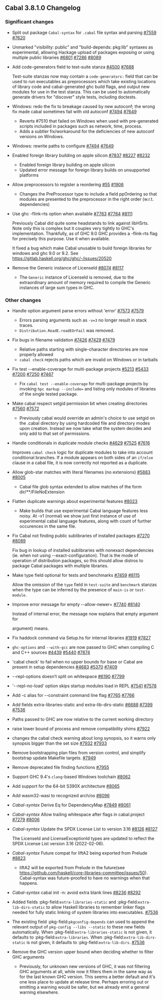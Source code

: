 Cabal 3.8.1.0 Changelog
---

### Significant changes

- Split out package `Cabal-syntax` for `.cabal` file syntax and parsing [#7559](https://github.com/haskell/cabal/issues/7559) [#7620](https://github.com/haskell/cabal/pull/7620)

- Unmarked "visibility: public" and "build-depends: pkg:lib" syntaxes as experimental, allowing Hackage upload of packages exposing or using multiple public libraries [#6801](https://github.com/haskell/cabal/issues/6801) [#7286](https://github.com/haskell/cabal/issues/7286) [#8089](https://github.com/haskell/cabal/pull/8089)

- Add code-generators field to test-suite stanza [#4500](https://github.com/haskell/cabal/issues/4500) [#7688](https://github.com/haskell/cabal/pull/7688)

  Test-suite stanzas now may contain a `code-generators:` field that can be used to run executables as preprocessors which take existing locations of library code and cabal-generated ghc build flags, and output new modules for use in the test stanza. This can be used to automatically generate drivers for "discover" style tests, including doctests.

- Windows: redo the fix to breakage caused by new autoconf; the wrong fix made cabal sometimes fail with old autoconf [#7494](https://github.com/haskell/cabal/issues/7494) [#7649](https://github.com/haskell/cabal/issues/7649)

  - Reverts #7510 that failed on Windows when used with pre-generated scripts included in packages such as network, time, process.
  - Adds a subtler fix/workaround for the deficiencies of new autoconf versions on Windows.

- Windows: rewrite paths to configure [#7494](https://github.com/haskell/cabal/issues/7494) [#7649](https://github.com/haskell/cabal/issues/7649)
- Enabled foreign library building on apple silicon [#7837](https://github.com/haskell/cabal/issues/7837) [#8227](https://github.com/haskell/cabal/issues/8227) [#8232](https://github.com/haskell/cabal/pull/8232)

  - Enabled foreign library building on apple silicon
  - Updated error message for foreign library builds on unsupported platforms

- Allow preprocessors to register a reordering [#55](https://github.com/haskell/cabal/issues/55) [#1906](https://github.com/haskell/cabal/issues/1906)

  - Changes the PreProcessor type to include a field ppOrdering so that modules are presented to the preprocessor in the right order (w.r.t. dependencies)

- Use ghc -flink-rts option when available [#7763](https://github.com/haskell/cabal/issues/7763) [#7764](https://github.com/haskell/cabal/pull/7764) [#8111](https://github.com/haskell/cabal/pull/8111)

  Previously Cabal did quite some headstands to link against libHSrts.
  Note only this is complex but it couples very tightly to GHC's implementation.
  Thankfully, as of GHC 9.0 GHC provides a -flink-rts flag for precisely this purpose.
  Use it when available.

  It fixed a bug which make Cabal unusable to build foreign libraries for windows and ghc 9.0 or 9.2.
  See <https://gitlab.haskell.org/ghc/ghc/-/issues/20520>

- Remove the Generic instance of LicenseId [#8074](https://github.com/haskell/cabal/issues/8074) [#8117](https://github.com/haskell/cabal/pull/8117)

  - The `Generic` instance of LicenseId is removed, due to the extraordinary amount of memory required to compile
    the Generic instances of large sum types in GHC.


### Other changes

- Handle option argument parse errors without 'error' [#7573](https://github.com/haskell/cabal/issues/7573) [#7579](https://github.com/haskell/cabal/pull/7579)

  - Errors parsing arguments such as `-v=3` no longer result in
    stack traces.
  - `Distribution.ReadE.readEOrFail` was removed.

- Fix bugs in filename validation [#7426](https://github.com/haskell/cabal/issues/7426) [#7429](https://github.com/haskell/cabal/pull/7429) [#7479](https://github.com/haskell/cabal/pull/7479)

  - Relative paths starting with single-character directories are now properly allowed
  - `cabal check` rejects paths which are invalid on Windows or in tarballs

- Fix test --enable-coverage for multi-package projects [#5213](https://github.com/haskell/cabal/issues/5213) [#5433](https://github.com/haskell/cabal/issues/5433) [#7200](https://github.com/haskell/cabal/issues/7200) [#7250](https://github.com/haskell/cabal/pull/7250) [#7467](https://github.com/haskell/cabal/pull/7467)

  - Fix `cabal test --enable-coverage` for multi-package projects by invoking `hpc markup --include=` and listing only modules of libraries of the single tested package.

- Make cabal respect setgid permission bit when creating directories [#7560](https://github.com/haskell/cabal/issues/7560) [#7572](https://github.com/haskell/cabal/pull/7572)

  - Previously cabal would override an admin's choice to use setgid on the
    .cabal directory by using hardcoded file and directory modes upon
    creation. Instead we now take what the system decides and only add to
    that set of permissions.

- Handle conditionals in duplicate module checks [#4629](https://github.com/haskell/cabal/issues/4629) [#7525](https://github.com/haskell/cabal/issues/7525) [#7616](https://github.com/haskell/cabal/pull/7616)

  Improves `cabal check` logic for duplicate modules to take into account conditional branches. If a module appears on both sides of an `if/else` clause in a cabal file, it is now correctly not reported as a duplicate.

- Allow glob-star matches with literal filenames (no extensions) [#5883](https://github.com/haskell/cabal/issues/5883) [#8005](https://github.com/haskell/cabal/pull/8005)

  - Cabal file glob syntax extended to allow matches of the form dir/**/FileNoExtension

- Flatten duplicate warnings about experimental features [#8023](https://github.com/haskell/cabal/pull/8023)

  - Make builds that use experimental Cabal language features less noisy. At -v1
    (normal) we show just first instance of use of experimental cabal language
  features, along with count of further occurences in the same file.

- Fix Cabal not finding public sublibraries of installed packages [#7270](https://github.com/haskell/cabal/issues/7270) [#8089](https://github.com/haskell/cabal/pull/8089)

  Fix bug in lookup of installed sublibraries with nonexact dependencies (ie. when
  not using --exact-configuration). That is the mode of operation of distribution
  packages, so this should allow distros to package Cabal packages with multiple
  libraries.

- Make type field optional for tests and benchmarks [#7459](https://github.com/haskell/cabal/issues/7459) [#8115](https://github.com/haskell/cabal/pull/8115)

  Allow the omission of the `type` field in `test-suite` and `benchmark` stanzas
  when the type can be inferred by the presence of `main-is` or `test-module`.

- Improve error message for empty --allow-newer=  [#7740](https://github.com/haskell/cabal/issues/7740) [#8140](https://github.com/haskell/cabal/pull/8140)

  Instead of internal error, the message now explains that empty argument for

  argument) means.

- Fix haddock command via Setup.hs for internal libraries [#1919](https://github.com/haskell/cabal/issues/1919) [#7827](https://github.com/haskell/cabal/pull/7827)
- `ghc-options` and `--with-gcc` are now passed to GHC when compiling C and C++ sources [#4439](https://github.com/haskell/cabal/issues/4439) [#5440](https://github.com/haskell/cabal/pull/5440) [#7874](https://github.com/haskell/cabal/pull/7874)
- 'cabal check' to fail when no upper bounds for base or Cabal are present in setup dependencies [#4683](https://github.com/haskell/cabal/issues/4683) [#5370](https://github.com/haskell/cabal/pull/5370) [#7409](https://github.com/haskell/cabal/pull/7409)
- --repl-options doesn’t split on whitespace [#6190](https://github.com/haskell/cabal/issues/6190) [#7799](https://github.com/haskell/cabal/pull/7799)
- '--repl-no-load' option skips startup modules load in REPL [#7541](https://github.com/haskell/cabal/issues/7541) [#7578](https://github.com/haskell/cabal/pull/7578)
- Add -c alias for --constraint command line flag [#7765](https://github.com/haskell/cabal/issues/7765) [#7766](https://github.com/haskell/cabal/pull/7766)
- Add fields extra-libraries-static and extra-lib-dirs-static [#6688](https://github.com/haskell/cabal/issues/6688) [#7399](https://github.com/haskell/cabal/issues/7399) [#7536](https://github.com/haskell/cabal/pull/7536)
- Paths passed to GHC are now relative to the current working directory
- raise lower bound of process and remove compatibility shims [#7922](https://github.com/haskell/cabal/pull/7922)
- changes the cabal check warning about long synopsis, so it warns only synopsis bigger than the set size [#7932](https://github.com/haskell/cabal/issues/7932) [#7933](https://github.com/haskell/cabal/pull/7933)
- Remove bootstrapping plan files from version control, and simplify bootstrap update Makefile targets. [#7949](https://github.com/haskell/cabal/pull/7949)
- Remove deprecated file finding functions [#7955](https://github.com/haskell/cabal/pull/7955)
- Support GHC 9.4's `clang`-based Windows toolchain [#8062](https://github.com/haskell/cabal/pull/8062)
- Add support for the 64-bit S390X architecture [#8065](https://github.com/haskell/cabal/pull/8065)
- Add wasm32-wasi to recognized arch/os [#8096](https://github.com/haskell/cabal/pull/8096)

- *Cabal-syntax* Derive Eq for DependencyMap [#7849](https://github.com/haskell/cabal/issues/7849) [#8061](https://github.com/haskell/cabal/pull/8061)
- *Cabal-syntax* Allow trailing whitespace after flags in cabal.project [#7279](https://github.com/haskell/cabal/issues/7279) [#8006](https://github.com/haskell/cabal/pull/8006)
- *Cabal-syntax* Update the SPDX License List to version 3.16 [#8126](https://github.com/haskell/cabal/issues/8126) [#8127](https://github.com/haskell/cabal/pull/8127)

  The LicenseId and LicenseExceptionId types are updated to reflect the SPDX License List version 3.16 (2022-02-06).

- *Cabal-syntax* Future compat for liftA2 being exported from Prelude [#8823](https://github.com/haskell/cabal/pull/8823)

  - liftA2 will be exported from Prelude in the future(see https://github.com/haskell/core-libraries-committee/issues/50).
      Cabal-syntax was future-proofed to have no warnings when that happens.

- *Cabal-syntax* cabal init -n: avoid extra blank lines [#8236](https://github.com/haskell/cabal/issues/8236) [#8292](https://github.com/haskell/cabal/pull/8292)

- Added fields :pkg-field:`extra-libraries-static` and
  :pkg-field:`extra-lib-dirs-static` to allow Haskell libraries to remember
  linker flags needed for fully static linking of system libraries into executables. [#7536](https://github.com/haskell/cabal/pull/7536)

- The existing field :pkg-field:`pkgconfig-depends` can used to append the relevant
  output of ``pkg-config --libs --static`` to these new fields automatically.
  When :pkg-field:`extra-libraries-static` is not given, it defaults to
  :pkg-field:`extra-libraries`. When :pkg-field:`extra-lib-dirs-static` is not
  given, it defaults to :pkg-field:`extra-lib-dirs`. [#7536](https://github.com/haskell/cabal/pull/7536)

- Remove the GHC version upper bound when deciding whether to filter GHC arguments

  - Previously, for unknown new versions of GHC, it was not filtering GHC arguments at all, while now it filters them in the same way as for the last known GHC version. This seems a better default and it's one less place to update at release time. Perhaps erroring out or emitting a warning would be safer, but we already emit a general warning elsewhere.
